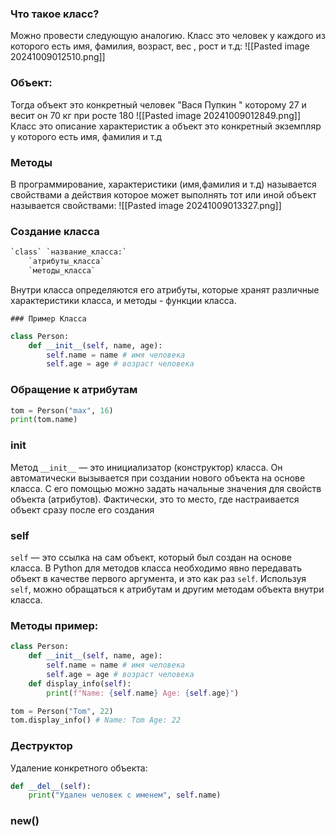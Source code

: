 ### Что такое класс?
Можно провести следующую аналогию. Класс это человек у каждого из которого есть имя, фамилия, возраст, вес , рост и т.д:
![[Pasted image 20241009012510.png]]
### Объект:
Тогда объект это конкретный человек "Вася Пупкин " которому 27 и весит он 70 кг при росте 180
![[Pasted image 20241009012849.png]]
Класс это описание характеристик а объект это конкретный экземпляр у которого есть имя, фамилия и т.д
### Методы 
В программирование, характеристики (имя,фамилия и т.д) называется свойствами а действия которое может выполнять тот или иной объект называется свойствами:
![[Pasted image 20241009013327.png]]
### Создание класса
```python
`class` `название_класса:`
    `атрибуты_класса`
    `методы_класса`
```
Внутри класса определяются его атрибуты, которые хранят различные характеристики класса, и методы - функции класса.

	### Пример Класса
```python
class Person:
	def __init__(self, name, age):
		self.name = name # имя человека
		self.age = age # возраст человека
```
### Обращение к атрибутам
```python
tom = Person("max", 16)
print(tom.name)
```
### __init__
Метод `__init__` — это инициализатор (конструктор) класса. Он автоматически вызывается при создании нового объекта на основе класса. С его помощью можно задать начальные значения для свойств объекта (атрибутов). Фактически, это то место, где настраивается объект сразу после его создания

### self
`self` — это ссылка на сам объект, который был создан на основе класса. В Python для методов класса необходимо явно передавать объект в качестве первого аргумента, и это как раз `self`. Используя `self`, можно обращаться к атрибутам и другим методам объекта внутри класса.
### Методы пример:
```python
class Person:
	def __init__(self, name, age):
		self.name = name # имя человека
		self.age = age # возраст человека
	def display_info(self):
		print(f"Name: {self.name} Age: {self.age}")

tom = Person("Tom", 22)
tom.display_info() # Name: Tom Age: 22
```
### Деструктор
Удаление конкретного объекта:
```python
def __del__(self):
	print("Удален человек с именем", self.name)
```

### new()